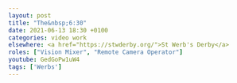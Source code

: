 ```yaml
---
layout: post
title: "The&nbsp;6:30"
date: 2021-06-13 18:30 +0100
categories: video work
elsewhere: <a href="https://stwderby.org/">St Werb's Derby</a>
roles: ["Vision Mixer", "Remote Camera Operator"]
youtube: GedGoPw1uW4
tags: ['Werbs']
---
```

